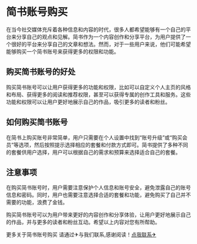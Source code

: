 # 简书账号购买

在当今社交媒体充斥着各种信息和内容的时代，很多人都希望能够有一个自己的平台来分享自己的观点和见解。简书作为一个内容创作和分享平台，为用户提供了一个很好的平台来分享自己的文章和想法。然而，对于一些用户来说，他们可能希望能够购买一个简书账号来获得更多的权限和功能。

## 购买简书账号的好处

购买简书账号可以让用户获得更多的功能和权限，比如可以自定义个人主页的风格和布局、获得更多的阅读和推荐权限，甚至可以获得专属的创作工具和服务。这些功能和权限可以让用户更好地展示自己的作品，吸引更多的读者和粉丝。

## 如何购买简书账号

在简书上购买账号非常简单，用户只需要在个人设置中找到“账号升级”或“购买会员”等选项，然后按照提示选择相应的套餐和付款方式即可。简书提供了多种不同的套餐供用户选择，用户可以根据自己的需求和预算来选择适合自己的套餐。

## 注意事项

在购买简书账号时，用户需要注意保护个人信息和账号安全，避免泄露自己的账号信息和密码。同时，用户也需要注意选择合适的套餐和功能，避免购买了自己并不需要的功能，浪费了金钱。

购买简书账号可以为用户带来更好的内容创作和分享体验，让用户更好地展示自己的作品，并与更多的读者和粉丝互动。希望以上内容对您有所帮助。

更多关于简书账号购买 请通过✈与我们联系,感谢阅读！[点我联系✈](https://app.G208.com)